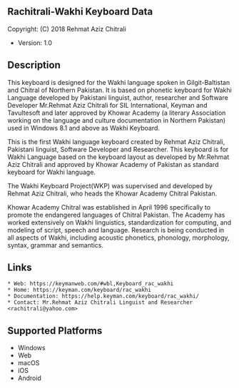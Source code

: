 Rachitrali-Wakhi Keyboard Data
------------------------------

Copyright:      (C) 2018 Rehmat Aziz Chitrali
* Version:        1.0

Description
-----------

This keyboard is designed for the Wakhi language spoken in Gilgit-Baltistan and Chitral of Northern Pakistan. It is based on phonetic keyboard for Wakhi Language 
developed by Pakistani linguist, author, researcher and Software Developer Mr.Rehmat Aziz Chitrali for 
SIL International, Keyman and Tavultesoft and later approved by Khowar Academy (a literary Association working on the 
language and culture documentation in Northern Pakistan) used in Windows 8.1 and above as Wakhi Keyboard.

This is the first Wakhi language keyboard created by Rehmat Aziz Chitrali, Pakistani linguist, 
Software Developer and Researcher. This keyboard is for Wakhi Language based on the keyboard layout 
as developed by Mr.Rehmat Aziz Chitrali and approved by Khowar Academy of Pakistan as standard keyboard 
for Wakhi language.

The Wakhi Keyboard Project(WKP) was supervised and developed by Rehmat Aziz Chitrali, who heads the 
Khowar Academy Chitral Pakistan. 

Khowar Academy Chitral was established in April 1996 specifically to promote the endangered languages 
of Chitral Pakistan. The Academy has worked extensively on Wakhi linguistics, standardization for 
computing, and modeling of script, speech and language. Research is being conducted in all aspects of 
Wakhi, including acoustic phonetics, phonology, morphology, syntax, grammar and semantics.

Links
-----

	* Web: https://keymanweb.com/#wbl,Keyboard_rac_wakhi
	* Home: https://keyman.com/keyboard/rac_wakhi                               
	* Documentation: https://help.keyman.com/keyboard/rac_wakhi/
	* Contact: Mr.Rehmat Aziz Chitrali Linguist and Researcher <rachitrali@yahoo.com>

Supported Platforms
-------------------
 * Windows
 * Web
 * macOS
 * iOS
 * Android
